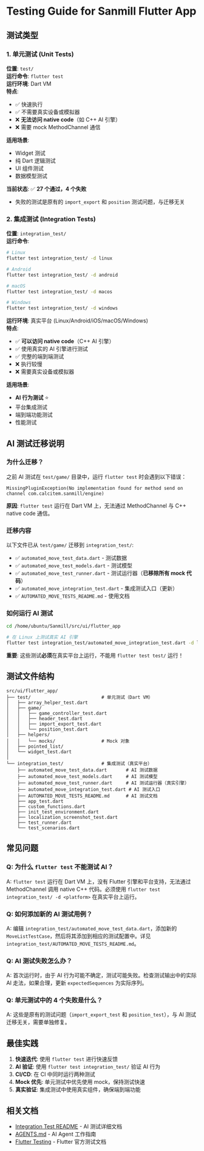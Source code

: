 # Testing Guide for Sanmill Flutter App

## 测试类型

### 1. 单元测试 (Unit Tests)

**位置**: `test/`  
**运行命令**: `flutter test`  
**运行环境**: Dart VM  
**特点**:
- ✅ 快速执行
- ✅ 不需要真实设备或模拟器
- ❌ **无法访问 native code**（如 C++ AI 引擎）
- ❌ 需要 mock MethodChannel 通信

**适用场景**:
- Widget 测试
- 纯 Dart 逻辑测试
- UI 组件测试
- 数据模型测试

**当前状态**: ✅ **27 个通过，4 个失败**
- 失败的测试是原有的 `import_export` 和 `position` 测试问题，与迁移无关

### 2. 集成测试 (Integration Tests)

**位置**: `integration_test/`  
**运行命令**: 
```bash
# Linux
flutter test integration_test/ -d linux

# Android  
flutter test integration_test/ -d android

# macOS
flutter test integration_test/ -d macos

# Windows
flutter test integration_test/ -d windows
```

**运行环境**: 真实平台 (Linux/Android/iOS/macOS/Windows)  
**特点**:
- ✅ **可以访问 native code**（C++ AI 引擎）
- ✅ 使用真实的 AI 引擎进行测试
- ✅ 完整的端到端测试
- ❌ 执行较慢
- ❌ 需要真实设备或模拟器

**适用场景**:
- **AI 行为测试** ⭐
- 平台集成测试
- 端到端功能测试
- 性能测试

## AI 测试迁移说明

### 为什么迁移？

之前 AI 测试在 `test/game/` 目录中，运行 `flutter test` 时会遇到以下错误：

```
MissingPluginException(No implementation found for method send on channel com.calcitem.sanmill/engine)
```

**原因**: `flutter test` 运行在 Dart VM 上，无法通过 MethodChannel 与 C++ native code 通信。

### 迁移内容

以下文件已从 `test/game/` 迁移到 `integration_test/`:

- ✅ `automated_move_test_data.dart` - 测试数据
- ✅ `automated_move_test_models.dart` - 测试模型
- ✅ `automated_move_test_runner.dart` - 测试运行器（**已移除所有 mock 代码**）
- ✅ `automated_move_integration_test.dart` - 集成测试入口（更新）
- ✅ `AUTOMATED_MOVE_TESTS_README.md` - 使用文档

### 如何运行 AI 测试

```bash
cd /home/ubuntu/Sanmill/src/ui/flutter_app

# 在 Linux 上测试真实 AI 引擎
flutter test integration_test/automated_move_integration_test.dart -d linux
```

**重要**: 这些测试**必须**在真实平台上运行，不能用 `flutter test test/` 运行！

## 测试文件结构

```
src/ui/flutter_app/
├── test/                          # 单元测试（Dart VM）
│   ├── array_helper_test.dart
│   ├── game/
│   │   ├── game_controller_test.dart
│   │   ├── header_test.dart
│   │   ├── import_export_test.dart
│   │   └── position_test.dart
│   ├── helpers/
│   │   └── mocks/                 # Mock 对象
│   ├── pointed_list/
│   └── widget_test.dart
│
└── integration_test/              # 集成测试（真实平台）
    ├── automated_move_test_data.dart       # AI 测试数据
    ├── automated_move_test_models.dart     # AI 测试模型
    ├── automated_move_test_runner.dart     # AI 测试运行器（真实引擎）
    ├── automated_move_integration_test.dart # AI 测试入口
    ├── AUTOMATED_MOVE_TESTS_README.md      # AI 测试文档
    ├── app_test.dart
    ├── custom_functions.dart
    ├── init_test_environment.dart
    ├── localization_screenshot_test.dart
    ├── test_runner.dart
    └── test_scenarios.dart
```

## 常见问题

### Q: 为什么 `flutter test` 不能测试 AI？

A: `flutter test` 运行在 Dart VM 上，没有 Flutter 引擎和平台支持，无法通过 MethodChannel 调用 native C++ 代码。必须使用 `flutter test integration_test/ -d <platform>` 在真实平台上运行。

### Q: 如何添加新的 AI 测试用例？

A: 编辑 `integration_test/automated_move_test_data.dart`，添加新的 `MoveListTestCase`，然后将其添加到相应的测试配置中。详见 `integration_test/AUTOMATED_MOVE_TESTS_README.md`。

### Q: AI 测试失败怎么办？

A: 首次运行时，由于 AI 行为可能不确定，测试可能失败。检查测试输出中的实际 AI 走法，如果合理，更新 `expectedSequences` 为实际序列。

### Q: 单元测试中的 4 个失败是什么？

A: 这些是原有的测试问题（`import_export_test` 和 `position_test`），与 AI 测试迁移无关，需要单独修复。

## 最佳实践

1. **快速迭代**: 使用 `flutter test` 进行快速反馈
2. **AI 验证**: 使用 `flutter test integration_test/` 验证 AI 行为
3. **CI/CD**: 在 CI 中同时运行两种测试
4. **Mock 优先**: 单元测试中优先使用 mock，保持测试快速
5. **真实验证**: 集成测试中使用真实组件，确保端到端功能

## 相关文档

- [Integration Test README](integration_test/AUTOMATED_MOVE_TESTS_README.md) - AI 测试详细文档
- [AGENTS.md](../../AGENTS.md) - AI Agent 工作指南
- [Flutter Testing](https://docs.flutter.dev/testing) - Flutter 官方测试文档

